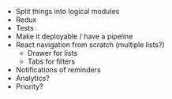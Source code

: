  - Split things into logical modules
 - Redux
 - Tests
  - Make it deployable / have a pipeline
 - React navigation from scratch (multiple lists?)
    - Drawer for lists
    - Tabs for filters
  - Notifications of reminders
  - Analytics?
  - Priority?